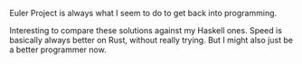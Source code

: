 Euler Project is always what I seem to do to get back into programming.

Interesting to compare these solutions against my Haskell ones. Speed is basically always better on Rust, without really trying. But I might also just be a better programmer now.
